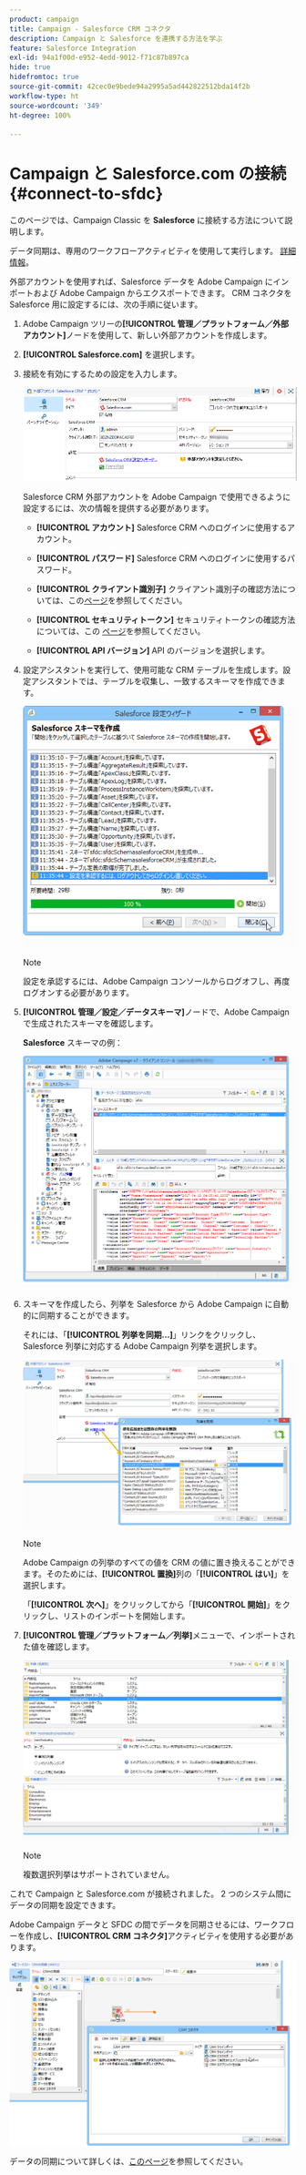 ```yaml
---
product: campaign
title: Campaign - Salesforce CRM コネクタ
description: Campaign と Salesforce を連携する方法を学ぶ
feature: Salesforce Integration
exl-id: 94a1f00d-e952-4edd-9012-f71c87b897ca
hide: true
hidefromtoc: true
source-git-commit: 42cec0e9bede94a2995a5ad442822512bda14f2b
workflow-type: ht
source-wordcount: '349'
ht-degree: 100%

---
```


# Campaign と Salesforce.com の接続{#connect-to-sfdc}



このページでは、Campaign Classic を **Salesforce** に接続する方法について説明します。

データ同期は、専用のワークフローアクティビティを使用して実行します。 [詳細情報](../../platform/using/crm-data-sync.md)。


 外部アカウントを使用すれば、Salesforce データを Adobe Campaign にインポートおよび Adobe Campaign からエクスポートできます。
CRM コネクタを Salesforce 用に設定するには、次の手順に従います。

1. Adobe Campaign ツリーの&#x200B;**[!UICONTROL 管理／プラットフォーム／外部アカウント]**&#x200B;ノードを使用して、新しい外部アカウントを作成します。
1. **[!UICONTROL Salesforce.com]** を選択します。
1. 接続を有効にするための設定を入力します。

   ![](assets/ext_account_17.png)

   Salesforce CRM 外部アカウントを Adobe Campaign で使用できるように設定するには、次の情報を提供する必要があります。

   * **[!UICONTROL アカウント]**
Salesforce CRM へのログインに使用するアカウント。

   * **[!UICONTROL パスワード]**
Salesforce CRM へのログインに使用するパスワード。

   * **[!UICONTROL クライアント識別子]**
クライアント識別子の確認方法については、この[ページ](https://help.salesforce.com/articleView?id=000205876&amp;type=1)を参照してください。

   * **[!UICONTROL セキュリティトークン]**
セキュリティトークンの確認方法については、この [ページ](https://help.salesforce.com/articleView?id=000205876&amp;type=1)を参照してください。

   * **[!UICONTROL API バージョン]**
API のバージョンを選択します。
1. 設定アシスタントを実行して、使用可能な CRM テーブルを生成します。設定アシスタントでは、テーブルを収集し、一致するスキーマを作成できます。

   ![](assets/crm_connectors_sfdc_launch.png)

   >[!NOTE]
   >
   >設定を承認するには、Adobe Campaign コンソールからログオフし、再度ログオンする必要があります。

1. **[!UICONTROL 管理／設定／データスキーマ]**&#x200B;ノードで、Adobe Campaign で生成されたスキーマを確認します。

   **Salesforce** スキーマの例：

   ![](assets/crm_connectors_sfdc_table.png)

1. スキーマを作成したら、列挙を Salesforce から Adobe Campaign に自動的に同期することができます。

   それには、「**[!UICONTROL 列挙を同期...]**」リンクをクリックし、Salesforce 列挙に対応する Adobe Campaign 列挙を選択します。



   ![](assets/crm_connectors_sfdc_enum.png)

   >[!NOTE]
   >
   >Adobe Campaign の列挙のすべての値を CRM の値に置き換えることができます。そのためには、**[!UICONTROL 置換]**&#x200B;列の「**[!UICONTROL はい]**」を選択します。


   「**[!UICONTROL 次へ]**」をクリックしてから「**[!UICONTROL 開始]**」をクリックし、リストのインポートを開始します。

1. **[!UICONTROL 管理／プラットフォーム／列挙]**&#x200B;メニューで、インポートされた値を確認します。

   ![](assets/crm_connectors_sfdc_exe.png)

   >[!NOTE]
   >
   > 複数選択列挙はサポートされていません。

これで Campaign と Salesforce.com が接続されました。 2 つのシステム間にデータの同期を設定できます。 

Adobe Campaign データと SFDC の間でデータを同期させるには、ワークフローを作成し、**[!UICONTROL CRM コネクタ]**&#x200B;アクティビティを使用する必要があります。

![](assets/crm_connectors_sfdc_wf.png)

データの同期について詳しくは、[このページ](../../platform/using/crm-data-sync.md)を参照してください。
